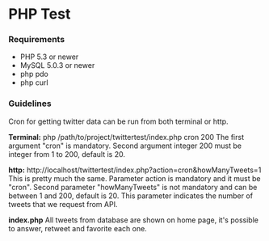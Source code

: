 # PHP Test #


### Requirements ###

* PHP 5.3 or newer
* MySQL 5.0.3 or newer
* php pdo
* php curl

### Guidelines ###

Cron for getting twitter data can be run from both terminal or http.

**Terminal:**
php /path/to/project/twittertest/index.php cron 200
The first argument "cron" is mandatory.
Second argument integer 200 must be integer from 1 to 200, default is 20.

**http:**
http://localhost/twittertest/index.php?action=cron&howManyTweets=1
This is pretty much the same. Parameter action is mandatory and it must be "cron".
Second parameter "howManyTweets" is not mandatory and can be between 1 and 200, default is 20. This parameter indicates the number of tweets that we request from API.

**index.php**
All tweets from database are shown on home page, it's possible to answer, retweet and favorite each one.